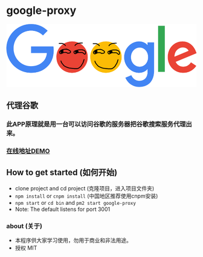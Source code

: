 # google-proxy
<div align=center><img src="https://github.com/Jon-Millent/google-proxy/blob/master/images/google.png?raw=true" ></div>

## 代理谷歌
### 此APP原理就是用一台可以访问谷歌的服务器把谷歌搜索服务代理出来。 
### <a href="http://google.thisummer.com">在线地址DEMO</a>

## How to get started (如何开始)
* clone project and cd project (克隆项目，进入项目文件夹)
* `npm install` or `cnpm install` (中国地区推荐使用cnpm安装)
* `npm start` or `cd bin` and `pm2 start google-proxy`
* Note: The default listens for port 3001

### about (关于)
* 本程序供大家学习使用，勿用于商业和非法用途。
* 授权 MIT

